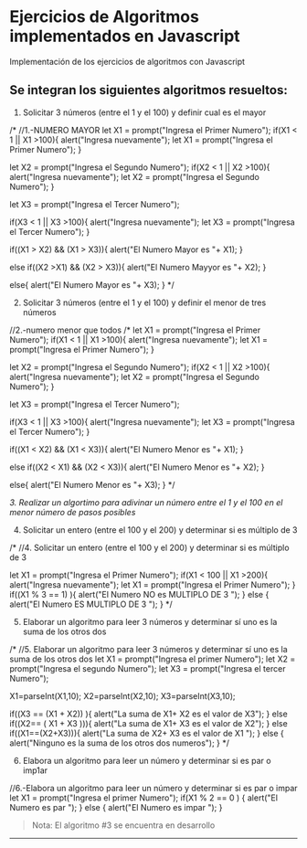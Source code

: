 # Ejercicios de Algoritmos implementados en Javascript
Implementación de los ejercicios de algoritmos con Javascript
## Se integran los siguientes algoritmos resueltos:

1. Solicitar 3 números (entre el 1 y el 100)  y definir cual es el mayor

/* //1.-NUMERO MAYOR
let X1 = prompt("Ingresa el Primer Numero");
if(X1 < 1 || X1 >100){
    alert("Ingresa nuevamente");
    let X1 = prompt("Ingresa el Primer Numero");
}

let X2 = prompt("Ingresa el Segundo Numero");
if(X2 < 1 || X2 >100){
    alert("Ingresa nuevamente");
    let X2 = prompt("Ingresa el Segundo Numero");
}

let X3 = prompt("Ingresa el Tercer Numero");

if(X3 < 1 || X3 >100){
    alert("Ingresa nuevamente");
    let X3 = prompt("Ingresa el Tercer Numero");
}

if((X1 > X2) && (X1 > X3)){
    alert("El Numero Mayor es "+ X1);
}

else if((X2 >X1) && (X2 > X3)){
    alert("El Numero Mayyor es "+ X2);
}

else{
    alert("El Numero Mayor es "+ X3);
} */

2. Solicitar 3 números (entre el 1 y el 100)  y definir el menor de tres números

//2.-numero menor que todos
/* let X1 = prompt("Ingresa el Primer Numero");
if(X1 < 1 || X1 >100){
    alert("Ingresa nuevamente");
    let X1 = prompt("Ingresa el Primer Numero");
}

let X2 = prompt("Ingresa el Segundo Numero");
if(X2 < 1 || X2 >100){
    alert("Ingresa nuevamente");
    let X2 = prompt("Ingresa el Segundo Numero");
}

let X3 = prompt("Ingresa el Tercer Numero");

if(X3 < 1 || X3 >100){
    alert("Ingresa nuevamente");
    let X3 = prompt("Ingresa el Tercer Numero");
}

if((X1 < X2) && (X1 < X3)){
    alert("El Numero Menor es "+ X1);
}

else if((X2 < X1) && (X2 < X3)){
    alert("El Numero Menor es "+ X2);
}

else{
    alert("El Numero Menor es "+ X3);
} */

_3. Realizar un algortimo para adivinar un número entre el 1 y el 100 en el menor número de pasos posibles_


4. Solicitar un entero (entre el 100 y el 200) y determinar si es múltiplo de 3

/* //4.	Solicitar un entero (entre el 100 y el 200) y determinar si es múltiplo de 3

let X1 = prompt("Ingresa el Primer Numero");
if(X1 < 100 || X1 >200){
    alert("Ingresa nuevamente");
    let X1 = prompt("Ingresa el Primer Numero");
}
if((X1 % 3 == 1) ){
    alert("El Numero NO es MULTIPLO DE 3 ");
}
else {
    alert("El Numero ES MULTIPLO DE 3 ");
}
 */

5. Elaborar un algoritmo para leer 3 números y determinar sí uno es la suma de los otros dos


/*  //5.	Elaborar un algoritmo para leer 3 números y determinar sí uno es la suma de los otros dos
let X1 = prompt("Ingresa el primer Numero");
let X2 = prompt("Ingresa el segundo Numero");
let X3 = prompt("Ingresa el tercer Numero");

X1=parseInt(X1,10);
X2=parseInt(X2,10);
X3=parseInt(X3,10);

if((X3 == (X1 + X2)) ){
    alert("La suma de X1+ X2 es el valor de X3");
}
else if((X2== ( X1 + X3 ))){
    alert("La suma de X1+ X3 es el valor de X2");
}
else if((X1==(X2+X3))){
    alert("La suma de X2+ X3 es el valor de X1 ");
}
else {
    alert("Ninguno es la suma de los otros dos numeros");
}  */

6. Elabora un algoritmo para leer un número y determinar si es par o imp1ar

//6.-Elabora un algoritmo para leer un número y determinar si es par o impar
let X1 = prompt("Ingresa el primer Numero");
if(X1 % 2 == 0 ) {
    alert("El Numero es par ");
}
else {
    alert("El Numero es impar ");
} 

> Nota: El algoritmo #3 se encuentra en desarrollo
---
